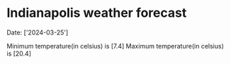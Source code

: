 # Indianapolis weather forecast 
Date: ['2024-03-25'] 

Minimum temperature(in celsius) is [7.4] 
Maximum temperature(in celsius) is [20.4]